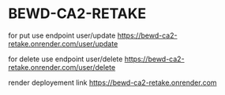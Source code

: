 # BEWD-CA2-RETAKE

for put use endpoint user/update
https://bewd-ca2-retake.onrender.com/user/update

for delete use endpoint user/delete
https://bewd-ca2-retake.onrender.com/user/delete

render deployement link
https://bewd-ca2-retake.onrender.com